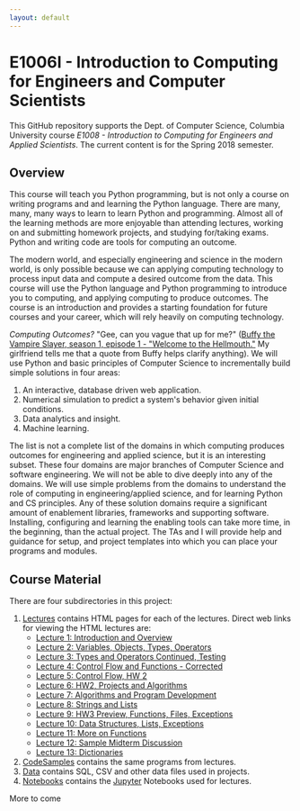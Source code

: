 ```yaml
---
layout: default
---
```


# E1006I - Introduction to Computing for Engineers and Computer Scientists

This GitHub repository supports the Dept. of Computer Science, Columbia University course
_E1008 - Introduction to Computing for Engineers and Applied Scientists_. The current content is for
the Spring 2018 semester.

## Overview

This course will teach you Python programming, but is not only a course on writing programs and
and learning the Python
language. There are many, many, many ways to learn to learn Python and programming.
Almost all of the learning methods are more enjoyable than attending lectures,
working on and submitting homework projects, and studying for/taking exams.
Python and writing code are tools for computing an outcome.

The modern world,
and especially engineering and science in the modern world, is only possible because we can
applying computing technology to
process input data and compute a desired outcome from the data.
This course will use the Python language and
Python programming to introduce you to computing,
and applying computing to produce outcomes. The course is an introduction and provides a
starting foundation for future courses and your career, which will rely heavily on computing technology.

_Computing Outcomes?_ "Gee, can you vague that up for me?"
([Buffy the Vampire Slayer, season 1, episode 1 - "Welcome to the Hellmouth."](https://en.wikipedia.org/wiki/Welcome_to_the_Hellmouth) My girlfriend
tells me that a quote from Buffy helps clarify anything).
We will use Python and basic principles of Computer Science to incrementally build simple solutions in
four areas:
1. An interactive, database driven web application.
1. Numerical simulation to predict a system's behavior given initial conditions.
1. Data analytics and insight.
1. Machine learning.

The list is not a complete list of the domains in which computing produces outcomes
for engineering and applied science, but it is
an interesting subset. These four domains are major branches of Computer
Science and software engineering. We will not be able to dive deeply into
any of the domains. We will use simple problems from the domains to understand
the role of computing in engineering/applied science, and for learning
Python and CS principles. Any of these solution domains require a
significant amount of enablement libraries, frameworks and supporting software.
Installing, configuring and learning the enabling tools can take more time, in the beginning,
than the actual project. The TAs and I will provide help and guidance for setup, and project
templates into which you can place your programs and modules.

## Course Material

There are four subdirectories in this project:

1. [Lectures](./Lectures) contains HTML pages for each of the lectures. Direct web links for
viewing the HTML lectures are:
    - [Lecture 1: Introduction and Overview](./Lectures/L1_s2018_Introduction_v2.html)
    - [Lecture 2: Variables, Objects, Types, Operators](./Lectures/e1006-L2-s2018-v3.html)
    - [Lecture 3: Types and Operators Continued, Testing](./Lectures/e1006-L3-s2018-Operators.html)
    - [Lecture 4: Control Flow and Functions - Corrected](./Lectures/e1006_L4_S2018_Control_Flow.html)
    - [Lecture 5: Control Flow, HW 2](./Lectures/e1006_L5_S2018_Control_Flow_Algorithm.html)
    - [Lecture 6: HW2, Projects and Algorithms](./Lectures/e1006_L6_S2018_HW2_Algorithms_V2.html)
    - [Lecture 7: Algorithms and Program Development](./Lectures/e1006_L7_S2018_Algorithms_and_Development.html)
    - [Lecture 8: Strings and Lists](./Lectures/e1006_L8_S2018_Strings_and_Lists.html)
    - [Lecture 9: HW3 Preview, Functions, Files, Exceptions](./Lectures/e1006_L9_S2018_Functions_Files_HW3.html)
    - [Lecture 10: Data Structures, Lists, Exceptions](./Lectures/e1006_L10_S2018_Exceptions_Lists.html)
    - [Lecture 11: More on Functions](./Lectures/e1006_L11_S2018_More_on_Functions.html)
    - [Lecture 12: Sample Midterm Discussion](./Lectures/midterm-sample.html)
    - [Lecture 13: Dictionaries](./Lectures/e1006_L12_S2018_Dictionaries.html)
1. [CodeSamples](./CodeSamples) contains the same programs from lectures.
1. [Data](./Data) contains SQL, CSV and other data files used in projects.
1. [Notebooks](./Notebooks) contains the [Jupyter](http://jupyter.org/) Notebooks used
for lectures.

More to come
  